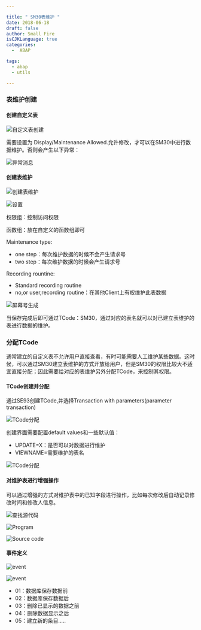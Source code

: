 ```yaml
---

title: " SM30表维护 "
date: 2018-06-18
draft: false
author: Small Fire
isCJKLanguage: true
categories: 
  -  ABAP

tags: 
  - abap
  - utils

---
```




### 表维护创建

#### 创建自定义表 

![自定义表创建](/images/ABAP/SM301.png)

需要设置为 Display/Maintenance Allowed.允许修改，才可以在SM30中进行数据维护。否则会产生以下异常：

![异常消息](/images/ABAP/SM3011.png)

#### 创建表维护

![创建表维护](/images/ABAP/SM302.png)

![设置](/images/ABAP/SM303.png)

权限组：控制访问权限

函数组：放在自定义的函数组即可

Maintenance type:

- one step：每次维护数据的时候不会产生请求号
- two step：每次维护数据的时候会产生请求号

Recording rountine:

- Standard recording routine
- no,or user,recording routine：在其他Client上有权维护此表数据

![屏幕号生成](/images/ABAP/SM304.png)

当保存完成后即可通过TCode：SM30，通过对应的表名就可以对已建立表维护的表进行数据的维护。

### 分配TCode

   通常建立的自定义表不允许用户直接查看，有时可能需要人工维护某些数据。这时候，可以通过SM30建立表维护的方式开放给用户，但是SM30的权限比较大不适宜直接分配；因此需要给对应的表维护另外分配TCode，来控制其权限。

#### TCode创建并分配

通过SE93创建TCode,并选择Transaction with parameters(parameter transaction)

![TCode分配](/images/ABAP/SM308.png)

创建界面需要配置default values和一些默认值：

- UPDATE=X：是否可以对数据进行维护
- VIEWNAME=需要维护的表名

![TCode分配](/images/ABAP/SM305.png)

#### 对维护表进行增强操作

可以通过增强的方式对维护表中的已知字段进行操作，比如每次修改后自动记录修改时间和修改人信息。

![查找源代码](/images/ABAP/SM306.png)

![Program](/images/ABAP/SM307.png)

![Source code](/images/ABAP/SM309.png)

#### 事件定义

![event](/images/ABAP/SM3010.png)

![event](/images/ABAP/SM3012.png)

- 01：数据库保存数据前
- 02：数据库保存数据后
- 03：删除已显示的数据之前
- 04：删除数据显示之后
- 05：建立新的条目.....